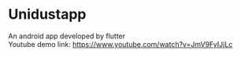 # Unidustapp
An android app developed by flutter  
Youtube demo link: https://www.youtube.com/watch?v=JmV9FyIJjLc
